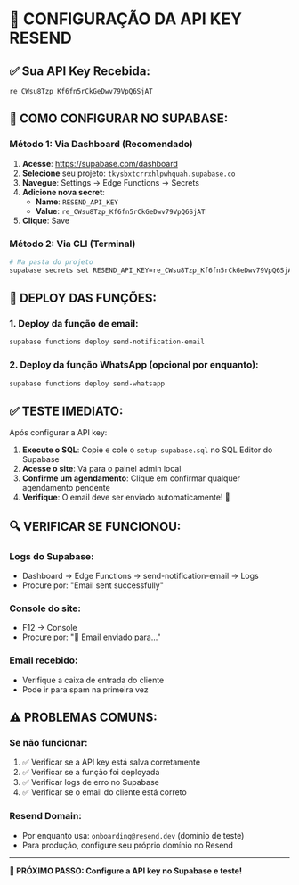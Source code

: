 # 🔧 CONFIGURAÇÃO DA API KEY RESEND

## ✅ Sua API Key Recebida:
```
re_CWsu8Tzp_Kf6fn5rCkGeDwv79VpQ6SjAT
```

## 🚀 COMO CONFIGURAR NO SUPABASE:

### Método 1: Via Dashboard (Recomendado)
1. **Acesse**: https://supabase.com/dashboard
2. **Selecione** seu projeto: `tkysbxtcrrxhlpwhquah.supabase.co`
3. **Navegue**: Settings → Edge Functions → Secrets
4. **Adicione nova secret**:
   - **Name**: `RESEND_API_KEY`
   - **Value**: `re_CWsu8Tzp_Kf6fn5rCkGeDwv79VpQ6SjAT`
5. **Clique**: Save

### Método 2: Via CLI (Terminal)
```bash
# Na pasta do projeto
supabase secrets set RESEND_API_KEY=re_CWsu8Tzp_Kf6fn5rCkGeDwv79VpQ6SjAT
```

## 📡 DEPLOY DAS FUNÇÕES:

### 1. Deploy da função de email:
```bash
supabase functions deploy send-notification-email
```

### 2. Deploy da função WhatsApp (opcional por enquanto):
```bash
supabase functions deploy send-whatsapp
```

## ✅ TESTE IMEDIATO:

Após configurar a API key:

1. **Execute o SQL**: Copie e cole o `setup-supabase.sql` no SQL Editor do Supabase
2. **Acesse o site**: Vá para o painel admin local
3. **Confirme um agendamento**: Clique em confirmar qualquer agendamento pendente
4. **Verifique**: O email deve ser enviado automaticamente! 📧

## 🔍 VERIFICAR SE FUNCIONOU:

### Logs do Supabase:
- Dashboard → Edge Functions → send-notification-email → Logs
- Procure por: "Email sent successfully"

### Console do site:
- F12 → Console
- Procure por: "📧 Email enviado para..."

### Email recebido:
- Verifique a caixa de entrada do cliente
- Pode ir para spam na primeira vez

## ⚠️ PROBLEMAS COMUNS:

### Se não funcionar:
1. ✅ Verificar se a API key está salva corretamente
2. ✅ Verificar se a função foi deployada
3. ✅ Verificar logs de erro no Supabase
4. ✅ Verificar se o email do cliente está correto

### Resend Domain:
- Por enquanto usa: `onboarding@resend.dev` (domínio de teste)
- Para produção, configure seu próprio domínio no Resend

---

**🎯 PRÓXIMO PASSO: Configure a API key no Supabase e teste!**